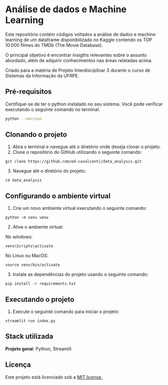# Análise de dados e Machine Learning

Este repositório contém códigos voltados a análise de dados e machine learning de um dataframe disponibilizado no Kaggle contendo os TOP 10.000 filmes do TMDb (The Movie Database).

O principal objetivo é encontrar insigths relevantes sobre o assunto abordado, além de adquirir conhecimentos nas áreas relatadas acima.

Criado para a matéria de Projeto Interdisciplinar 3 durante o curso de Sistemas da Informação da UFRPE.



## Pré-requisitos

Certifique-se de ter o python instalado no seu sistema. Você pode verificar executando o seguinte comando no terminal:

```bash
python --version

```

## Clonando o projeto

1. Abra o terminal e navegue até o diretório onde deseja clonar o projeto.
2. Clone o repositório do GitHub utilizando o seguinte comando:
```
git clone https://github.com/ed-cavalcanti/data_analysis.git

```
3. Navegue até o diretório do projeto:
```
cd data_analysis

```
## Configurando o ambiente virtual

1. Crie um novo ambiente virtual executando o seguinte comando:

```
python -m venv venv
```

2. Ative o ambiente virtual:
   
No windows:
```
venv\Scripts\activate
```
No Linux ou MacOS:
```
source venv/bin/activate
```

3. Instale as dependências do projeto usando o seguinte comando:
```
pip install -r requirements.txt
```


## Executando o projeto

1. Execute o seguinte comando para iniciar o projeto:
```
streamlit run index.py
```
## Stack utilizada

**Projeto geral:** Python, Streamlit


## Licença

Este projeto está licenciado sob a [MIT license.](https://choosealicense.com/licenses/mit/)

